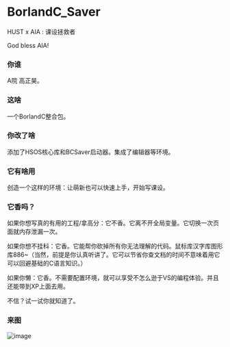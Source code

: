 # BorlandC_Saver
HUST x AIA : 课设拯救者

God bless AIA!

### 你谁
A院 高正昊。

### 这啥 
一个BorlandC整合包。

### 你改了啥
添加了HSOS核心库和BCSaver启动器。集成了编辑器等环境。

### 它有啥用
创造一个这样的环境：让萌新也可以快速上手，开始写课设。

### 它香吗？
如果你想写真的有用的工程/拿高分：它不香。它离不开全局变量。它切换一次页面就内存泄漏一次。

如果你想不挂科：它香。它能帮你砍掉所有你无法理解的代码。鼠标库汉字库图形库886~（当然，前提是你认真听讲了。它可以节省你查文档的时间不意味着用它可以回避基础的C语言知识。）

如果你懒：它香。不需要配置环境，就可以享受不怎么逊于VS的编程体验。并且还能带到XP上面去用。

不信？试一试你就知道了。

### 来图
![image](https://user-images.githubusercontent.com/110610449/214228832-cb3281f9-39e9-47a7-9c43-2e2ea277c38a.png)

